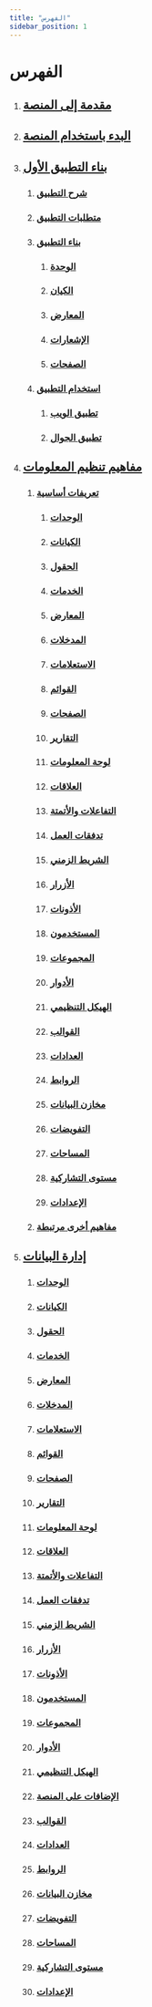 ```yaml
---
title: "الفهرس"
sidebar_position: 1
---
```


# الفهرس

1. ## [مقدمة إلى المنصة](./intro)
2. ## [البدء باستخدام المنصة](./start-using-the-platform)
3. ## [بناء التطبيق الأول](./my-first-application)
    1. ### [شرح التطبيق](./my-first-application/explanation-of-the-application)
    2. ### [متطلبات التطبيق](./my-first-application/application-needs)
    3. ### [بناء التطبيق](./my-first-application/creating-the-application)
        1. ### [الوحدة](./my-first-application/creating-the-application/creating-module)
        2. ### [الكيان](./my-first-application/creating-the-application/creating-entity)
        3. ### [المعارض](./my-first-application/creating-the-application/creating-views)
        4. ### [الإشعارات](./my-first-application/creating-the-application/creating-notifications)
        5. ### [الصفحات](./my-first-application/creating-the-application/creating-pages)
    4. ### [استخدام التطبيق](./my-first-application/using-application)
        1. ### [تطبيق الويب](./my-first-application/using-application/web-application)
        2. ### [تطبيق الجوال](./my-first-application/using-application/mobile-application)
4. ## [مفاهيم تنظيم المعلومات ](./information-structure-concepts/)
    1. ### [تعريفات أساسية](./information-structure-concepts/basic-concepts)
        1. ### [الوحدات](./information-structures-concepts/basic-concepts/modules)
        2. ### [الكيانات](./information-structures-concepts/basic-concepts/entities)
        3. ### [الحقول](./information-structures-concepts/basic-concepts/fields)
        4. ### [الخدمات](./information-structures-concepts/basic-concepts/services)
        5. ### [المعارض](./information-structures-concepts/basic-concepts/views)
        6. ### [المدخلات](./information-structures-concepts/basic-concepts/entries)
        7. ### [الاستعلامات](./information-structures-concepts/basic-concepts/queries)
        8. ### [القوائم](./information-structures-concepts/basic-concepts/lists)
        9. ### [الصفحات](./information-structures-concepts/basic-concepts/pages)
        10. ### [التقارير](./information-structures-concepts/basic-concepts/reports)
        11. ### [لوحة المعلومات](./information-structures-concepts/basic-concepts/dashboards)
        12. ### [العلاقات](./information-structures-concepts/basic-concepts/relations)
        13. ### [التفاعلات والأتمتة](./information-structures-concepts/basic-concepts/reactions-and-automation)
        14. ### [تدفقات العمل](./information-structures-concepts/basic-concepts/workflows)
        15. ### [الشريط الزمني](./information-structures-concepts/basic-concepts/timeline)
        16. ### [الأزرار](./information-structures-concepts/basic-concepts/buttons)
        17. ### [الأذونات](./information-structures-concepts/basic-concepts/permissions)
        18. ### [المستخدمون](./information-structures-concepts/basic-concepts/users)
        19. ### [المجموعات](./information-structures-concepts/basic-concepts/groups)
        20. ### [الأدوار](./information-structures-concepts/basic-concepts/roles)
        21. ### [الهيكل التنظيمي](./information-structures-concepts/basic-concepts/org-units)
        22. ### [القوالب](./information-structures-concepts/basic-concepts/template)
        23. ### [العدادات](./information-structures-concepts/basic-concepts/counters)
        24. ### [الروابط](./information-structures-concepts/basic-concepts/links)
        25. ### [مخازن البيانات](./information-structures-concepts/basic-concepts/stores)
        26. ### [التفويضات](./information-structures-concepts/basic-concepts/delegation)
        27. ### [المساحات](./information-structures-concepts/basic-concepts/spaces)
        28. ### [مستوى التشاركية](./information-structures-concepts/basic-concepts/sharing-level)
        29. ### [الإعدادات](./information-structures-concepts/basic-concepts/settings)
    2. ### [مفاهيم أخرى مرتبطة](./information-structures-concepts/other-related-concepts)
5.  ## [إدارة البيانات](./data-management)
    1. ### [الوحدات](./data-management/modules)
    2. ### [الكيانات](./data-management/entities)
    3. ### [الحقول](./data-management/field-types)
    4. ### [الخدمات](./data-management/services)
    5. ### [المعارض](./data-management/views)
    6. ### [المدخلات](./data-management/entries)
    7. ### [الاستعلامات](./data-management/queries)
    8. ### [القوائم](./data-management/lists)
    9. ### [الصفحات](./data-management/pages)
    10. ### [التقارير](./data-management/reports)
    11. ### [لوحة المعلومات](./data-management/dashboards-and-summaries)
    12. ### [العلاقات](./data-management/relations)
    13. ### [التفاعلات والأتمتة](./data-management/reactions-and-automations)
    14. ### [تدفقات العمل](./data-management/workflows)
    15. ### [الشريط الزمني](./data-management/timeline)
    16. ### [الأزرار](./data-management/buttons)
    17. ### [الأذونات](./data-management/permissions)
    18. ### [المستخدمون](./data-management/users)
    19. ### [المجموعات](./data-management/groups)
    20. ### [الأدوار](./data-management/roles)
    21. ### [الهيكل التنظيمي](./data-management/organization-settings)
    22. ### [الإضافات على المنصة](./data-management/pre-made-extensions)
    23. ### [القوالب](./data-management/template)
    24. ### [العدادات](./data-management/counters)
    25. ### [الروابط](./data-management/links)
    26. ### [مخازن البيانات](./data-management/stores)
    27. ### [التفويضات](./data-management/delegation)
    28. ### [المساحات](./data-management/spaces)
    29. ### [مستوى التشاركية](./data-management/sharing-level)
    30. ### [الإعدادات](./data-management/settings)